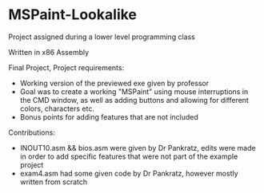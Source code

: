 # MSPaint-Lookalike

Project assigned during a lower level programming class

Written in x86 Assembly

Final Project, Project requirements:

- Working version of the previewed exe given by professor
- Goal was to create a working "MSPaint" using mouse interruptions in the CMD window, as well as adding buttons and allowing for different colors, characters etc.
- Bonus points for adding features that are not included

Contributions:

- INOUT10.asm && bios.asm were given by Dr Pankratz, edits were made in order to add specific features that were not part of the example project
- exam4.asm had some given code by Dr Pankratz, however mostly written from scratch
